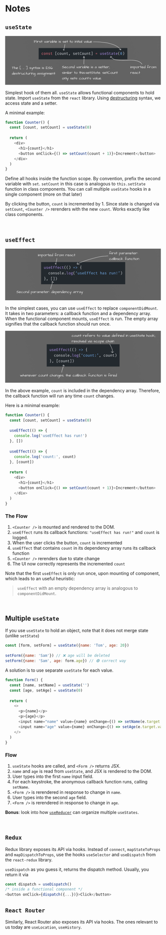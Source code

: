 # Notes

## `useState`

![img](/01/hooks/src/imgs/useState.webp)

Simplest hook of them all. `useState` allows functional components to hold state. Import `useState` from the `react` library. Using [destructuring](https://developer.mozilla.org/en-US/docs/Web/JavaScript/Reference/Operators/Destructuring_assignment) syntax, we access state and a setter. 

A minimal example:

```js
function Counter() {
  const [count, setCount] = useState(0) 

  return (
    <div>
      <h1>{count}</h1>
      <button onClick={() => setCount(count + 1)}>Increment</button>
    </div>
  )
}
```

Define all hooks inside the function scope. By convention, prefix the second variable with `set`. `setCount` in this case is analogous to `this.setState` function in class components. You can call multiple `useState` hooks in a single component (more on that later)

By clicking the button, `count` is incremented by 1. Since state is changed via `setCount`, `<Counter />` rerenders with the new `count`. Works exactly like class components. 

<br />

## `useEffect`

![img](/01/hooks/src/imgs/useEffect-1.webp)

In the simplest cases, you can use `useEffect` to replace `componentDidMount`. It takes in two parameters: a callback function and a dependency array. When the functional component mounts, `useEffect` is run. The empty array signifies that the callback function should run once. 

![img](/01/hooks/src/imgs/useEffect-2.webp)

In the above example, `count` is included in the dependency array. Therefore, the callback function will run any time `count` changes.

Here is a minimal example:

```js
function Counter() {
  const [count, setCount] = useState(0)

  useEffect(() => {
    console.log('useEffect has run!')
  }, [])

  useEffect(() => {
    console.log('count:', count)
  }, [count])

  return (
    <div>
      <h1>{count}</h1>
      <button onClick={() => setCount(count + 1)}>Increment</button>
    </div>
  )
}
```

### The Flow

1. `<Counter />` is mounted and rendered to the DOM.
2. `useEffect` runs its callback functions: `"useEffect has run!"` and `count` is logged.
3. When the user clicks the button, `count` is incremented
4. `useEffect` that contains `count` in its dependency array runs its callback function 
5. `<Counter />` rerenders due to state change
6. The UI now correctly represents the incremented `count`

Note that the first `useEffect` is only run once, upon mounting of component, which leads to an useful heuristic: 

>`useEffect` with an empty dependency array is analogous to `componentDidMount`.

<br />

## Multiple `useState`

If you use `useState` to hold an object, note that it does not merge state (unlike `setState`)

```js
const [form, setForm] = useState({name: 'Tom', age: 20})

setForm({name: 'Sam'}) // ❌ age will be deleted
setForm({name: 'Sam', age: form.age}) // 🟢 correct way
```

A solution is to use separate `useState` for each value. 

```js
function Form() {
  const [name, setName] = useState('')
  const [age, setAge] = useState(0)

  return (
    <>
      <p>{name}</p>
      <p>{age}</p>
      <input name="name" value={name} onChange={() => setName(e.target.value)} />
      <input name="age" value={name} onChange={() => setAge(e.target.value)} />
    </>
  )
}
```

### Flow

1. `useState` hooks are called, and `<Form />` returns JSX.
3. `name` and `age` is read from `useState`, and JSX is rendered to the DOM.
4. User types into the first `name` input field.
5. For each keystroke, the anonymous callback function runs, calling `setName`.
6. `<Form />` is rerendered in response to change in `name`.
7. User types into the second `age` field.
8. `<Form />` is rerendered in response to change in `age`.

**Bonus**: look into how [`useReducer`](https://reactjs.org/docs/hooks-reference.html#useeffect) can organize multiple `useStates`.

<br />

## `Redux`

Redux library exposes its API via hooks. Instead of `connect`, `mapStateToProps` and `mapDispatchToProps`, use the hooks `useSelector` and `useDispatch` from the `react-redux` library.

`useDispatch` as you guess it, returns the dispatch method. Usually, you return it via

```js
const dispatch = useDispatch()
/* inside a functional component */
<button onClick={dispatch({...})}>Click</button>
```

## `React Router`

Similarly, React Router also exposes its API via hooks. The ones relevant to us today are `useLocation`, `useHistory`.
